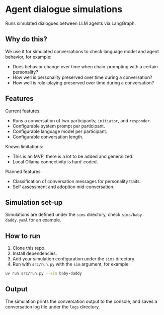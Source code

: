 # Agent dialogue simulations

Runs simulated dialogues between LLM agents via LangGraph.

## Why do this?

We use it for simulated conversations to check language model and agent behavior, for example:

- Does behavior change over time when chain-prompting with a certain personality?
- How well is personality preserved over time during a conversation?
- How well is role-playing preserved over time during a conversation?

## Features

Current features:

- Runs a conversation of two participants; `initiator`, and `responder`.
- Configurable system prompt per participant.
- Configurable language model per participant.
- Configurable conversation length.

Known limitations:

- This is an MVP, there is a lot to be added and generalized.
- Local Ollama connectivity is hard-coded.

Planned features:

- Classification of conversation messages for personality traits.
- Self assessment and adoption mid-conversation.

## Simulation set-up

Simulations are defined under the `sims` directory, check `sims/baby-daddy.yaml` for an example.

## How to run

1. Clone this repo.
2. Install dependencies.
3. Add your simulation configuration under the `sims` directory.
4. Run with `src/run.py` with the `sim` argument, for example:

```sh
uv run src/run.py --sim baby-daddy
```

## Output

The simulation prints the conversation output to the console, and saves a conversation log file under the `logs` directory.
